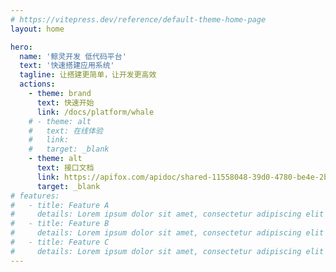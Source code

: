 ```yaml
---
# https://vitepress.dev/reference/default-theme-home-page
layout: home

hero:
  name: '鲸灵开发 低代码平台'
  text: '快速搭建应用系统'
  tagline: 让搭建更简单，让开发更高效
  actions:
    - theme: brand
      text: 快速开始
      link: /docs/platform/whale
    # - theme: alt
    #   text: 在线体验
    #   link:
    #   target: _blank
    - theme: alt
      text: 接口文档
      link: https://apifox.com/apidoc/shared-11558048-39d0-4780-be4e-2b3b20a09cfb/api-227075591
      target: _blank
# features:
#   - title: Feature A
#     details: Lorem ipsum dolor sit amet, consectetur adipiscing elit
#   - title: Feature B
#     details: Lorem ipsum dolor sit amet, consectetur adipiscing elit
#   - title: Feature C
#     details: Lorem ipsum dolor sit amet, consectetur adipiscing elit
---
```

